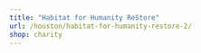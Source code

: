 ```yaml
---
title: "Habitat for Humanity ReStore"
url: /houston/habitat-for-humanity-restore-2/
shop: charity
---
```


